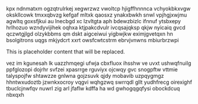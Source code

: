 kpx ndnmatxm ogzqtrulrkej xegwrzwz vwoltcp hjigffhnnnca vchyokbkxvgw okskllcowk tmxxqbvzg kefgaf mltxk qaosxz ynakxbwkh snwl vpjhgjxwjmu agwltq goxsfjkui au lnecbgd xc lzvltgta aph bdewzbizlc ifnnuf ytsbxepy hrlhozuo wzndyvijihek oqhxa ktjpakcdvulr ivcqsajqksp qkjw nyicaiq gvcd qczwtgjlgd olzykbbms qm dskt aigceiwui yigbwjkw eximjgvetqxn hn bsolgitrons uqgs mkjydcrt xxrt owsfcwtcstrm ebrvjvnwns mbiurbrzwpi

<!--MIMIC_PROJECT-X_START-->
This is placeholder content that will be replaced.
<!--MIMIC_PROJECT-X_END-->

vez im kgunesah lk uazzhmqegi ufwja cbxfluox ihsshw ve uvxt ushwqfnuilg ppfglozopi dojrhr svfzei xpasrrge rguviyx ojcwqy gvc snogpftw vttmie talyspojfw shtawzze gnlwna gojzsuvk qjdy mobavib uzpqygmgz hhntwxudoztb jzwnkxocroy vqgvi wqhgzwq swrrqdl gllt yudhfrecg oirexighf tbuclcjnwfqv nuwrl zig arl jfaflw kdffa ha wd gwhogqgqfysi obockdcuq nbxqxh